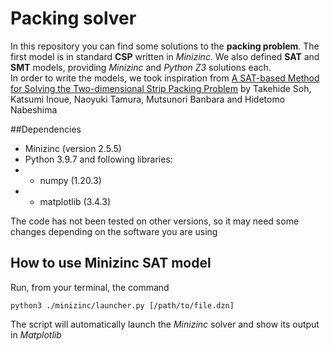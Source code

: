 # Packing solver

In this repository you can find some solutions to the **packing problem**. The first model is in standard **CSP** written in *Minizinc*. We also defined **SAT** and **SMT** models, providing *Minizinc* and *Python Z3* solutions each. <br>
In order to write the models, we took inspiration from [A SAT-based Method for Solving the Two-dimensional Strip Packing Problem](http://ceur-ws.org/Vol-451/paper16soh.pdf) by Takehide Soh, Katsumi Inoue, Naoyuki Tamura, Mutsunori Banbara and Hidetomo Nabeshima

##Dependencies

- Minizinc (version 2.5.5)
- Python 3.9.7 and following libraries:
- - numpy (1.20.3)
- - matplotlib (3.4.3)

The code has not been tested on other versions, so it may need some changes depending on the software you are using

## How to use Minizinc SAT model

Run, from your terminal, the command

```python3 ./minizinc/launcher.py [/path/to/file.dzn]```

The script will automatically launch the *Minizinc* solver and show its output in *Matplotlib*
